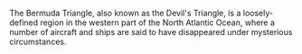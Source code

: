 The Bermuda Triangle, also known as the Devil's Triangle, is a loosely-defined region in the western part of the North Atlantic Ocean, where a number of aircraft and ships are said to have disappeared under mysterious circumstances.
